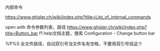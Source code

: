 
内部命令

https://www.ghisler.ch/wiki/index.php?title=List_of_internal_commands

open with 命令参数列表，路径
https://www.ghisler.ch/wiki/index.php?title=Button_bar
f1 help文档主题，搜索 Configuration - Change button bar

%P%S  全文件路径，自动双引号当文件名有空格，不要用双引号括这个


